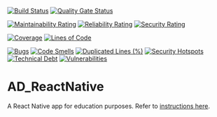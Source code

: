 [![Build Status](https://codefirst.iut.uca.fr/api/badges/alexis.drai/dice_app/status.svg)](https://codefirst.iut.uca.fr/alexis.drai/AD_multiplat)
[![Quality Gate Status](https://codefirst.iut.uca.fr/sonar/api/project_badges/measure?project=AD_multiplat&metric=alert_status&token=b3b8ca5709f99d5bcee2a2c495adb2fc804d3351)](https://codefirst.iut.uca.fr/sonar/dashboard?id=AD_multiplat)

[![Maintainability Rating](https://codefirst.iut.uca.fr/sonar/api/project_badges/measure?project=AD_multiplat&metric=sqale_rating&token=b3b8ca5709f99d5bcee2a2c495adb2fc804d3351)](https://codefirst.iut.uca.fr/sonar/dashboard?id=AD_multiplat)
[![Reliability Rating](https://codefirst.iut.uca.fr/sonar/api/project_badges/measure?project=AD_multiplat&metric=reliability_rating&token=b3b8ca5709f99d5bcee2a2c495adb2fc804d3351)](https://codefirst.iut.uca.fr/sonar/dashboard?id=AD_multiplat)
[![Security Rating](https://codefirst.iut.uca.fr/sonar/api/project_badges/measure?project=AD_multiplat&metric=security_rating&token=b3b8ca5709f99d5bcee2a2c495adb2fc804d3351)](https://codefirst.iut.uca.fr/sonar/dashboard?id=AD_multiplat)

[![Coverage](https://codefirst.iut.uca.fr/sonar/api/project_badges/measure?project=AD_multiplat&metric=coverage&token=b3b8ca5709f99d5bcee2a2c495adb2fc804d3351)](https://codefirst.iut.uca.fr/sonar/dashboard?id=AD_multiplat)
[![Lines of Code](https://codefirst.iut.uca.fr/sonar/api/project_badges/measure?project=AD_multiplat&metric=ncloc&token=b3b8ca5709f99d5bcee2a2c495adb2fc804d3351)](https://codefirst.iut.uca.fr/sonar/dashboard?id=AD_multiplat)

[![Bugs](https://codefirst.iut.uca.fr/sonar/api/project_badges/measure?project=AD_multiplat&metric=bugs&token=b3b8ca5709f99d5bcee2a2c495adb2fc804d3351)](https://codefirst.iut.uca.fr/sonar/dashboard?id=AD_multiplat)
[![Code Smells](https://codefirst.iut.uca.fr/sonar/api/project_badges/measure?project=AD_multiplat&metric=code_smells&token=b3b8ca5709f99d5bcee2a2c495adb2fc804d3351)](https://codefirst.iut.uca.fr/sonar/dashboard?id=AD_multiplat)
[![Duplicated Lines (%)](https://codefirst.iut.uca.fr/sonar/api/project_badges/measure?project=AD_multiplat&metric=duplicated_lines_density&token=b3b8ca5709f99d5bcee2a2c495adb2fc804d3351)](https://codefirst.iut.uca.fr/sonar/dashboard?id=AD_multiplat)
[![Security Hotspots](https://codefirst.iut.uca.fr/sonar/api/project_badges/measure?project=AD_multiplat&metric=security_hotspots&token=b3b8ca5709f99d5bcee2a2c495adb2fc804d3351)](https://codefirst.iut.uca.fr/sonar/dashboard?id=AD_multiplat)
[![Technical Debt](https://codefirst.iut.uca.fr/sonar/api/project_badges/measure?project=AD_multiplat&metric=sqale_index&token=b3b8ca5709f99d5bcee2a2c495adb2fc804d3351)](https://codefirst.iut.uca.fr/sonar/dashboard?id=AD_multiplat)
[![Vulnerabilities](https://codefirst.iut.uca.fr/sonar/api/project_badges/measure?project=AD_multiplat&metric=vulnerabilities&token=b3b8ca5709f99d5bcee2a2c495adb2fc804d3351)](https://codefirst.iut.uca.fr/sonar/dashboard?id=AD_multiplat)

# AD_ReactNative

A React Native app for education purposes. Refer to [instructions here](https://react-native-courses.clubinfo-clermont.fr/docs/notation).